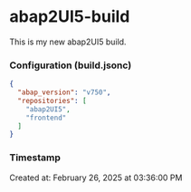 # abap2UI5-build

This is my new abap2UI5 build.


### Configuration (build.jsonc)

```json
{
  "abap_version": "v750",
  "repositories": [
    "abap2UI5",
    "frontend"
  ]
}

```

### Timestamp

Created at: February 26, 2025 at 03:36:00 PM
